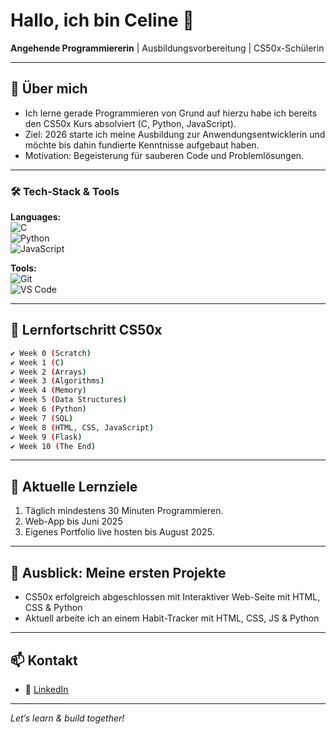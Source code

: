 # Hallo, ich bin Celine 👋
**Angehende Programmiererin** | Ausbildungsvorbereitung | CS50x-Schülerin

---

## 🚀 Über mich
- Ich lerne gerade Programmieren von Grund auf hierzu habe ich bereits den CS50x Kurs absolviert (C, Python, JavaScript).  
- Ziel: 2026 starte ich meine Ausbildung zur Anwendungsentwicklerin und möchte bis dahin fundierte Kenntnisse aufgebaut haben.  
- Motivation: Begeisterung für sauberen Code und Problemlösungen.

---

### 🛠 Tech-Stack & Tools
**Languages:**  
![C](https://img.shields.io/badge/C-00599C?logo=c&logoColor=white)  
![Python](https://img.shields.io/badge/Python-3776AB?logo=python&logoColor=white)  
![JavaScript](https://img.shields.io/badge/JavaScript-F7DF1E?logo=javascript&logoColor=black)  

**Tools:**  
![Git](https://img.shields.io/badge/Git-F05032?logo=git&logoColor=white)  
![VS Code](https://img.shields.io/badge/VSCode-007ACC?logo=visual-studio-code&logoColor=white)  


---

## 📖 Lernfortschritt CS50x
```bash
✔ Week 0 (Scratch)
✔ Week 1 (C)
✔ Week 2 (Arrays)
✔ Week 3 (Algorithms)
✔ Week 4 (Memory)
✔ Week 5 (Data Structures)
✔ Week 6 (Python)
✔ Week 7 (SQL)
✔ Week 8 (HTML, CSS, JavaScript)
✔ Week 9 (Flask)
✔ Week 10 (The End)
```

---

## 📅 Aktuelle Lernziele
1. Täglich mindestens 30 Minuten Programmieren.  
2. Web-App bis Juni 2025  
3. Eigenes Portfolio live hosten bis August 2025.

---

## 📂 Ausblick: Meine ersten Projekte 
- CS50x erfolgreich abgeschlossen mit Interaktiver Web-Seite mit HTML, CSS & Python
- Aktuell arbeite ich an einem Habit-Tracker mit HTML, CSS, JS & Python

---

## 📫 Kontakt 
- 🔗 [LinkedIn](https://www.linkedin.com/in/celine-maloszek-458a64359/)

---

*Let’s learn & build together!*

